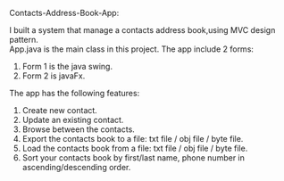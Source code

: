 Contacts-Address-Book-App:

I built a system that manage a contacts address book,using MVC design pattern.   
App.java is the main class in this project.
The app include 2 forms: 
1. Form 1 is the java swing.
2. Form 2 is javaFx.

The app has the following features:

1. Create new contact.
2. Update an existing contact.
3. Browse between the contacts.
4. Export the contacts book to a file: txt file / obj file / byte file.
5. Load the contacts book from a file: txt file / obj file / byte file.
6. Sort your contacts book by first/last name, phone number in ascending/descending order.

